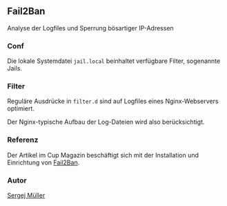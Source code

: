 ## Fail2Ban ##
Analyse der Logfiles und Sperrung bösartiger IP-Adressen


### Conf
Die lokale Systemdatei ```jail.local``` beinhaltet verfügbare Filter, sogenannte Jails.


### Filter
Reguläre Ausdrücke in ```filter.d``` sind auf Logfiles eines Nginx-Webservers optimiert.

Der Nginx-typische Aufbau der Log-Dateien wird also berücksichtigt.


### Referenz
Der Artikel im Cup Magazin beschäftigt sich mit der Installation und Einrichtung von [Fail2Ban](http://cup.wpcoder.de/fail2ban-ip-firewall/).


### Autor
[Sergej Müller](http://wpcoder.de)